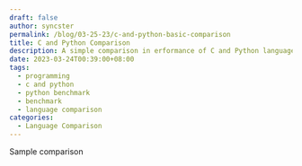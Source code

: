 ```yaml
---
draft: false
author: syncster
permalink: /blog/03-25-23/c-and-python-basic-comparison
title: C and Python Comparison
description: A simple comparison in erformance of C and Python languages.
date: 2023-03-24T00:39:00+08:00
tags:
  - programming
  - c and python
  - python benchmark
  - benchmark
  - language comparison
categories:
  - Language Comparison
---
```

S﻿ample comparison